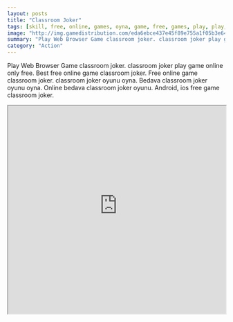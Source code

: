```yaml
---
layout: posts
title: "Classroom Joker"
tags: [skill, free, online, games, oyna, game, free, games, play, play, games]
image: "http://img.gamedistribution.com/eda6ebce437e45f89e755a1f05b3e641.jpg"
summary: "Play Web Browser Game classroom joker. classroom joker play game online only free. Best free online game classroom joker. Free online game classroom joker. classroom joker oyunu oyna. Bedava classroom joker oyunu oyna. Online bedava classroom joker oyunu. Android, ios free game classroom joker."
category: "Action"
---
```


Play Web Browser Game classroom joker. classroom joker play game online only free. Best free online game classroom joker. Free online game classroom joker. classroom joker oyunu oyna. Bedava classroom joker oyunu oyna. Online bedava classroom joker oyunu. Android, ios free game classroom joker.

<iframe width="100%" height="480px;" src="http://flash.gamedistribution.com?game=eda6ebce437e45f89e755a1f05b3e641"></iframe>